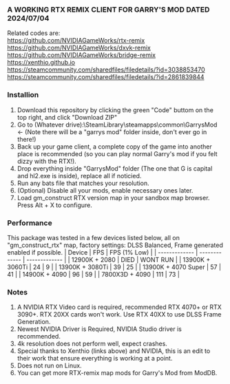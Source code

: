 ### A WORKING RTX REMIX CLIENT FOR GARRY'S MOD DATED 2024/07/04

Related codes are: <br />
https://github.com/NVIDIAGameWorks/rtx-remix <br />
https://github.com/NVIDIAGameWorks/dxvk-remix <br />
https://github.com/NVIDIAGameWorks/bridge-remix <br />
https://xenthio.github.io <br />
https://steamcommunity.com/sharedfiles/filedetails/?id=3038853470 <br />
https://steamcommunity.com/sharedfiles/filedetails/?id=2861839844 <br />

### Installion
1. Download this repository by clicking the green "Code" buttom on the top right, and click "Download ZIP"
2. Go to (Whatever drive):\SteamLibrary\steamapps\common\GarrysMod <- (Note there will be a "garrys mod" folder inside, don't ever go in there!)
3. Back up your game client, a complete copy of the game into another place is recommended (so you can play normal Garry's mod if you felt dizzy with the RTX!).
4. Drop everything inside "GarrysMod" folder (The one that G is capital and hl2.exe is inside), replace all if noticied.
5. Run any bats file that matches your resolution.
6. (Optional) Disable all your mods, enable necessary ones later.
7. Load gm_construct RTX version map in your sandbox map browser. Press Alt + X to configure.

### Performance
This package was tested in a few devices listed below, all on "gm_construct_rtx" map, factory settings:
DLSS Balanced, Frame generated enabled if possible.
| Device  | FPS | FPS (1% Low) |
| ------------- | ------------- | ------------- |
| 12900K + 2080  | DIED  | WONT RUN |
| 13900K + 3060Ti  | 24  | 9  |
| 13900K + 3080Ti  | 39  | 25  |
| 13900K + 4070 Super  | 57  | 41  |
| 14900K + 4090  | 96  | 59  |
| 7800X3D + 4090  | 111  | 73  |

### Notes
1. A NVIDIA RTX Video card is required, recommended RTX 4070+ or RTX 3090+. RTX 20XX cards won't work. Use RTX 40XX to use DLSS Frame Generation.
2. Newest NVIDIA Driver is Required, NVIDIA Studio driver is recommended.
3. 4k resolution does not perform well, expect crashes.
4. Special thanks to Xenthio (links above) and NVIDIA, this is an edit to their work that ensure everything is working at a point.
5. Does not run on Linux.
6. You can get more RTX-remix map mods for Garry's Mod from ModDB.
